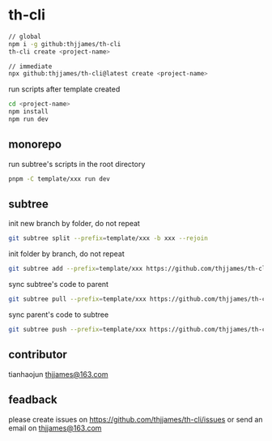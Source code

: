# th-cli
```bash
// global
npm i -g github:thjjames/th-cli
th-cli create <project-name>

// immediate  
npx github:thjjames/th-cli@latest create <project-name>
```

run scripts after template created
```bash
cd <project-name>
npm install
npm run dev
```

## monorepo
run subtree's scripts in the root directory
```bash
pnpm -C template/xxx run dev
```

## subtree
init new branch by folder, do not repeat
```bash
git subtree split --prefix=template/xxx -b xxx --rejoin
```

init folder by branch, do not repeat
```bash
git subtree add --prefix=template/xxx https://github.com/thjjames/th-cli xxx
```

sync subtree's code to parent
```bash
git subtree pull --prefix=template/xxx https://github.com/thjjames/th-cli xxx
```

sync parent's code to subtree
```bash
git subtree push --prefix=template/xxx https://github.com/thjjames/th-cli xxx
```

## contributor
tianhaojun <thjjames@163.com>

## feadback
please create issues on https://github.com/thjjames/th-cli/issues or send an email on <thjjames@163.com>
